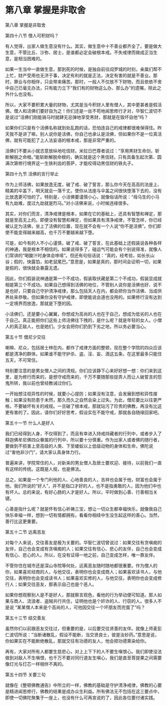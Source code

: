 # 第八章 掌握是非取舍

第八章 掌握是非取舍

第四十八节 僧人可积财吗？

有人觉得，出家人做生意没有什么。其实，做生意中十不善业都齐全了。要是做大生意，不管比丘、沙弥、居士，是谁都必定会破根本戒。不失戒律而做成正当生意，是相当困难的。

如果一生当中一直做生意，那到死的时候，是独自前往阎罗城的时刻，亲属们帮不上忙，财产受用也无济于事，决定有利的就是正法，决定有害的就是不善业。那时，罪业与你相伴，只会带来痛苦。那时，一般人不仅放不下财物，而且依依不舍中自己已毫无办法，只有能力立下“我们有的财物这么办、那么办”的遗嘱，除此之外什么也没有。

所以，大家不要积累大量的财物，尤其是当今积财人里有僧人，其中更甚者是假活佛。僧人和活佛们要好自为之！你们还是一丝不苟地闻思修行才对，华智仁波切不是说过“活佛们刚能骑马时就肆无忌弹地享受黑财，那就是在毁坏自他”吗？

如果你们只是有个活佛名称就到处乱跑的话，恐怕连自己的戒律都很难保得住。昨天我不是讲了嘛，别人说你是活佛，你自己也承认是活佛，但如果你不是一位真活佛，就有可能犯了上人法妄语的根本戒，那是非常严重的。

活佛们不要从小就恣意放纵地吃信财。米拉日巴尊者说过：“享用黑财生命剑，斩断解脱之命根。”能斩断解脱命根的，确实就是这个黑信财。只有具备生起次第、圆满次第修行境界这一生铁利齿的菩萨，才能咬得动黑信财的铁丸子。

第四十九节 活佛的言行举止

作为上师活佛，如果放逸无度，破了戒、破了誓言，那么你今天在高高的法座上、精美的伞盖下，明天就会一落千丈。使你从法座与伞盖之间很快堕落下去的，没有比放逸更可怕的了。特别是，小活佛要谨慎小心，就像俗话所说：“母马生的小马有九劫难，度过九劫就是烈马。”对小活佛来说，小时候违缘很多。

其实，对你们而言，清净戒律是根本，如果在它的基础上，还具有智慧和禅定，那就是至高无上的。即便没有智慧和禅定，但如果具有清净戒律，不管怎样，你已经被认定为活佛，坐上了活佛的位置，现在就不会有一个人说“你不是活佛”。你们即使不能变得越来越高，也千万不要越来越下堕。

可是，如今有的人不小心谨慎，破了戒、破了誓言，在此基础上还假装说各种各样的神通，我是根本不相信的。如果说得多了，碰运气可能会有个别说得准，就像人们常讲的“喝酸汁时身体会哆嗦”。但还有句俗话说：“真的，经考验，如长长山谷；假的，快露馅，如老鼠尾巴。”意思是，如果是真的，那时间会证明一切，如果是假的，很快就会暴露无遗。

因此，你们假装说神通是第一个不成功，假装取伏藏是第二个不成功，假装显成就相是第三个不成功。如果自己想得到活佛的地位，不管别人说你是活佛也好、说不是也好，只要自己守护清净戒律，那么包括天人在内，都会把你当作活佛、当成供养处来恭敬。但如果你没有守护戒律，即使能说会道也没用的。如果修行没有达到一定境界而放逸，那就是下堕的因。

小活佛们，还是要小心翼翼，你想成为高尚的人也在于自己，想成为低劣的人也在于自己。真正能把你们这些上师活佛往下拽的，是什么呢？就是年轻的女人。小僧人的真正敌人，也是她们。少女会把你们扔到下劣之地，所以务必要当心。

第五十节 僧尼少交往

喇嘛、尼众，包括居士林在内，都作了戒律方面的整顿，现在整个学院的四众应该都是清净的群体。如果谁不能守护杀、盗、淫、妄、酒这五条，在这里最多只能住五天，不可常住。

特别要注意的是男女僧人之间的清规。你们应该静下心来好好想一想：你们来到这里，是为修行而来的，是想守戒而来的，千万不要随那些捉弄人而让人破誓言的怨鬼所转，我以前也曾经教诫过你们。

一开始想注视异性的时候，就要小心提防；如果没有注意，会发展到想和异性接触；如果没有防患于未然，那久而久之自然会染上过失。为此，僧尼要比以往更严格，不要破坏有关的戒规。一旦破了根本戒，那就玷污了珍贵的佛教，再没有比这更有害的了。因此，请你们好好思考，假设实在不能守戒，那就各自随缘回家吧。

第五十一节 什么人是好人

我们已经得到人身，不仅得到了，而且有幸进入持戒持藏者的行列中，或者步入了释迦佛牟尼佛四众眷属的行列中，所以要十分慎重。作为出家人或者佛的随行者，要做到不损害上至高级的人类、下至蝼蚁以上低级动物的身体和生命，佛陀说过“害他非沙门”，请大家认真身体力行。

普遍来讲，学院常住的人，对新来的男女僧人及居士要欢迎、接待，以前我们一直有这样的传统。这既是人规，也是佛法。

总之，如果是一个专门利他的人、心地善良的人，吉祥也会属于他，财富也会属于他。我们所说的“好人”，并不是指口才好的人，也不是指勇敢的人，因为他们中也有坏人。总的来说，有好心肠的人才是好人。所以，平时做到心善、行善相当关键。

心善是指什么呢？就是怀有信心祈祷三宝，想让一切众生都幸福快乐，就像我自己快乐幸福一样，想到一切有情都拥有。看看你相续中生没生起这样的善心。当然，善行比这更重要。

第五十二节 远离恶友

对每个人来说，交往善友是极为关要的。华智仁波切曾说过：如果交往有贪嗔痴的友伴，自己也会变成有贪嗔痴的人；如果交往有信心、悲心的友伴，自己也会变成有信心、悲心的人。所以，在没有证得一地之前，自己变成怎样，唯一靠友伴。

不管你住在城市还是深山寺院等何处，远离恶友随时随地都很重要。作为僧人的你，如果喜欢经商的人，与他交往，表明你也会变成商人；如果喜欢读书人，与他交往，表明你也会变成读书人；如果喜欢实修的人，与他交往，表明你也会变成修行人；如果交往恶友，那表示自己也是个恶人。

如果你想观察别人是不是好人，那就察言观色，看他的行为举动便可知道。那人如果与商人、流浪者、盗贼共行共住，证明他也是个奸诈的人、行窃的人。很多人不是说 “某某僧人本来是个高尚的人，可他因交往一个坏朋友而完蛋了”吗？

第五十三节 结交善友

虽然你们以前跟恶友交往过，但重要的是，以后要交往贤善的友伴。就像上师麦彭仁波切所说：“当断诸散乱，假设不能断，当交贤良士，彼是汝妙药。”意思是说，你如果实在不能断绝散乱，那就交往有功德的友人，他会把功德熏染给你。

再有，大家对所有人都要生慈悲心，对上上下下的人不要生嗔恨心。我们即使没法做到对敌人不生嗔恨，也千万不要对同行道友生嗔心，我们是直至菩提果之间需要像灯光与灯芯一样相伴不离的。

第五十四节 关要三句

就像在《整顿佛教通告》中所立的一样，佛教的基础是守护清净戒律，佛教的心要是精进闻思修行，佛教的结果是成办众生利益。所有佛法无不包括在这三要点中，即使一切佛陀聚集于一座上，也没有什么可再宣说的了，因此各位要付诸实践。

